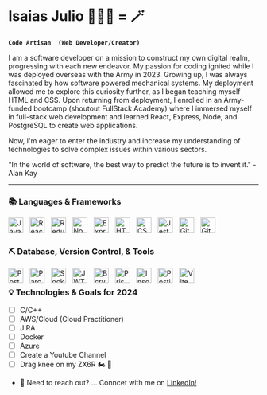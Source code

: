 # Isaias Julio 👨🏾‍💻 = 🪄

**`Code Artisan  (Web Developer/Creator)`**

I am a software developer on a mission to construct my own digital realm, progressing with each new endeavor. My passion for coding ignited while I was deployed overseas with the Army in 2023. Growing up, I was always fascinated by how software powered mechanical systems. My deployment allowed me to explore this curiosity further, as I began teaching myself HTML and CSS. Upon returning from deployment, I enrolled in an Army-funded bootcamp (shoutout FullStack Academy) where I immersed myself in full-stack web development and learned React, Express, Node, and PostgreSQL to create web applications.

Now, I'm eager to enter the industry and increase my understanding of technologies to solve complex issues within various sectors.


"In the world of software, the best way to predict the future is to invent it." - Alan Kay

<hr>

### 📚 Languages & Frameworks

<img align="left" alt="JavaScript" width="30px" style="padding-right:10px;" src="https://cdn.jsdelivr.net/gh/devicons/devicon/icons/javascript/javascript-plain.svg" />
<img align="left" alt="React" width="30px" style="padding-right:10px;" src="https://cdn.jsdelivr.net/gh/devicons/devicon/icons/react/react-original.svg" />
<img align="left" alt="Redux" width="30px" style="padding-right:10px;" src="https://cdn.jsdelivr.net/gh/devicons/devicon/icons/redux/redux-original.svg" />
<img align="left" alt="NodeJS" width="30px" style="padding-right:10px;" src="https://cdn.jsdelivr.net/gh/devicons/devicon/icons/nodejs/nodejs-original.svg" />
<img align="left" alt="Express" width="30px" style="padding-right:10px;" src="https://cdn.jsdelivr.net/gh/devicons/devicon/icons/express/express-original.svg" />
<img align="left" alt="HTML5" width="30px" style="padding-right:10px;" src="https://cdn.jsdelivr.net/gh/devicons/devicon/icons/html5/html5-plain.svg" />
<img align="left" alt="CSS3" width="30px" style="padding-right:10px;" src="https://cdn.jsdelivr.net/gh/devicons/devicon/icons/css3/css3-plain.svg" />
<img align="left" alt="Jest" width="30px" style="padding-right:10px;" src="https://cdn.jsdelivr.net/gh/devicons/devicon/icons/jest/jest-plain.svg" />
<img align="left" alt="Git" width="30px" style="padding-right:10px;" src="https://cdn.jsdelivr.net/gh/devicons/devicon/icons/git/git-original.svg" />
<img align="left" alt="GitHub" width="30px" style="padding-right:10px;" src="https://cdn.jsdelivr.net/gh/devicons/devicon/icons/github/github-original.svg" />
<br />
<br />

### ⛏ Database, Version Control, & Tools 

<img align="left" alt="PostgreSQL" width="30px" style="padding-right:10px;" src="https://cdn.jsdelivr.net/gh/devicons/devicon/icons/postgresql/postgresql-original.svg" />
<img align="left" alt="Parcel2" width="30px" style="padding-right:10px;" src="https://cdn.jsdelivr.net/gh/devicons/devicon/icons/parcel/parcel-original.svg" />
<img align="left" alt="Socket.io" width="30px" style="padding-right:10px;" src="https://cdn.jsdelivr.net/gh/devicons/devicon/icons/socketio/socketio-original.svg" />
<img align="left" alt="JWT" width="30px" style="padding-right:10px;" src="https://img.icons8.com/color/48/000000/jwt.png" />
<img align="left" alt="Bcrypt" width="30px" style="padding-right:10px;" src="https://img.icons8.com/ios-filled/50/000000/key.png" />
<img align="left" alt="Prisma" width="30px" style="padding-right:10px;" src="https://cdn.jsdelivr.net/gh/devicons/devicon/icons/prisma/prisma-original.svg" />
<img align="left" alt="Insomnia" width="30px" style="padding-right:10px;" src="https://cdn.jsdelivr.net/gh/devicons/devicon/icons/insomnia/insomnia-original.svg" />
<img align="left" alt="Postico" width="30px" style="padding-right:10px;" src="https://img.icons8.com/windows/64/000000/mac-client-management.png" />
<img align="left" alt="Vite" width="30px" style="padding-right:10px;" src="https://cdn.jsdelivr.net/gh/devicons/devicon/icons/vite/vite-original.svg" />
<br />


### 💡 Technologies & Goals for 2024
  - [ ] C/C++
  - [ ] AWS/Cloud (Cloud Practitioner)
  - [ ] JIRA 
  - [ ] Docker
  - [ ] Azure
  - [ ] Create a Youtube Channel 
  - [ ] Drag knee on my ZX6R 🏍 💨

- 📩 Need to reach out? ... Conncet with me on [LinkedIn!](https://www.linkedin.com/in/isaiasjulio/)

